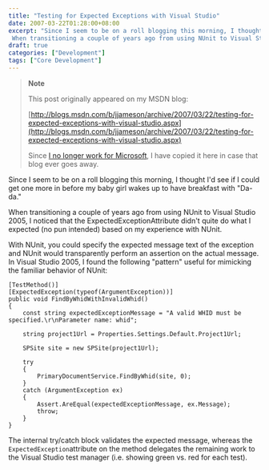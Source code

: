 ```yaml
---
title: "Testing for Expected Exceptions with Visual Studio"
date: 2007-03-22T01:28:00+08:00
excerpt: "Since I seem to be on a roll blogging this morning, I thought I'd see if I could get one more in before my baby girl wakes up to have breakfast with \"Da-da.\" 
 When transitioning a couple of years ago from using NUnit to Visual Studio 2005, I noticed..."
draft: true
categories: ["Development"]
tags: ["Core Development"]
---
```


> **Note**
> 
> This post originally appeared on my MSDN blog:
> 
> [http://blogs.msdn.com/b/jjameson/archive/2007/03/22/testing-for-expected-exceptions-with-visual-studio.aspx](http://blogs.msdn.com/b/jjameson/archive/2007/03/22/testing-for-expected-exceptions-with-visual-studio.aspx)
> 
> Since
> [I no longer work for Microsoft](/blog/jjameson/2011/09/02/last-day-with-microsoft), I have copied it here in case that blog
> ever goes away.

Since I seem to be on a roll blogging this morning, I thought I'd see if I could  get one more in before my baby girl wakes up to have breakfast with "Da-da."

When transitioning a couple of years ago from using NUnit to Visual Studio 2005,  I noticed that the ExpectedExceptionAttribute didn't quite do what I expected (no  pun intended) based on my experience with NUnit.

With NUnit, you could specify the expected message text of the exception and  NUnit would transparently perform an assertion on the actual message. In Visual  Studio 2005, I found the following "pattern" useful for mimicking the familiar behavior  of NUnit:

```
[TestMethod()]
[ExpectedException(typeof(ArgumentException))]
public void FindByWhidWithInvalidWhid()
{
    const string expectedExceptionMessage = "A valid WHID must be specified.\r\nParameter name: whid";

    string project1Url = Properties.Settings.Default.Project1Url;

    SPSite site = new SPSite(project1Url);

    try
    {
        PrimaryDocumentService.FindByWhid(site, 0);
    }
    catch (ArgumentException ex)
    {
        Assert.AreEqual(expectedExceptionMessage, ex.Message);
        throw;
    }
}
```

The internal try/catch block validates the expected message, whereas the `ExpectedException`attribute on the method delegates  the remaining work to the Visual Studio test manager (i.e. showing green vs. red  for each test).

